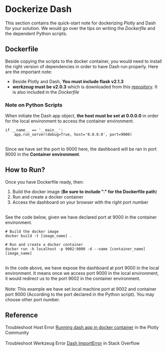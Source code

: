 # Dockerize Dash
This section contains the quick-start note for dockerizing Plotly and Dash for your solution. We would go over the tips on writing the <i>Dockerfile</i> and the dependent Python scripts.

## Dockerfile
Beside copying the scripts to the docker container, you would need to install the right version of dependencies in order to have Dash run properly. Here are the important note:
<ul>
	<li>Beside Plotly and Dash, <b>You must include flask v2.1.3</b></li>
	<li><b><i>werkzeug</i> must be v2.0.3</b> which is downloaded from this <a href="https://github.com/pallets/werkzeug/archive/refs/tags/2.0.3.tar.gz">repository</a>. It is also included in the <i>Dockerfile</i></li>
</ul>


### Note on Python Scripts
When initiate the Dash app object, <b>the host must be set at 0.0.0.0</b> in order for the local environment to access the container environment.

```
if __name__ == '__main__':
    app.run_server(debug=True, host='0.0.0.0', port=9000)
```
<br>
Since we have set the port to 9000 here, the dashboard will be ran in port 9000 in the <b>Container environment</b>.

## How to Run?
Once you have Dockerfile ready, then:
<ol>
	<li>Build the docker image (<b>Be sure to include "." for the Dockerfile path</b>)</li>
	<li>Run and create a docker container</li>
	<li>Access the dashboard on your browser with the right port number</li>
	</ol>
<br>
See the code below, given we have declared port at 9000 in the container environment.

```
# Build the docker image
docker build -t [image_name] .

# Run and create a docker container
docker run -h localhost -p 9002:9000 -d --name [container_name] [image_name]
```

<br>
In the code above, we have expose the dashboard at port 9000 in the local environment. It means once we access port 9000 in the local environment, it would redirect us to the port 9002 in the container environment.
<br><br>
Note: This example we have set local machine port at 9002 and container port 9000 (According to the port declared in the Python script). You may choose other port number.


## Reference
Troubleshoot Host Error <a href="https://community.plotly.com/t/running-dash-app-in-docker-container/16067">Running dash app in docker container</a> in the Plotly Community
<br><br>
Troubleshoot Werkzeug Error <a href="https://stackoverflow.com/questions/71654590/dash-importerror-cannot-import-name-get-current-traceback-from-werkzeug-debu">Dash ImportError</a> in Stack Overflow